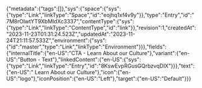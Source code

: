 {"metadata":{"tags":[]},"sys":{"space":{"sys":{"type":"Link","linkType":"Space","id":"eojhq1xf4v9y"}},"type":"Entry","id":"7M8rOIwtYT9XbMIdXc3337","contentType":{"sys":{"type":"Link","linkType":"ContentType","id":"link"}},"revision":1,"createdAt":"2023-11-23T01:31:24.523Z","updatedAt":"2023-11-24T21:11:57.533Z","environment":{"sys":{"id":"master","type":"Link","linkType":"Environment"}}},"fields":{"internalTitle":{"en-US":"CTA - Learn About our Culture"},"variant":{"en-US":"Button - Text"},"linkedContent":{"en-US":{"sys":{"type":"Link","linkType":"Entry","id":"8KswEvpRGusGQrbzvqDIX"}}},"text":{"en-US":" Learn About our Culture"},"icon":{"en-US":"logo"},"iconPosition":{"en-US":"Left"},"target":{"en-US":"Default"}}}